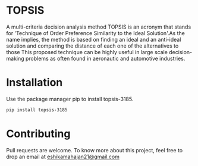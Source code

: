 # TOPSIS
A multi-criteria decision analysis method
TOPSIS is an acronym that stands for 'Technique of Order Preference Similarity to the Ideal Solution'.As the name implies, the method is based on finding an ideal and an anti-ideal solution and comparing the distance of each one of the alternatives to those
This proposed technique can be highly useful in large scale decision-making problems as often found in aeronautic and automotive industries.

# Installation
Use the package manager pip to install topsis-3185.

```bash
pip install topsis-3185
```
# Contributing
Pull requests are welcome. To know more about this project, feel free to drop an email at eshikamahajan21@gmail.com
